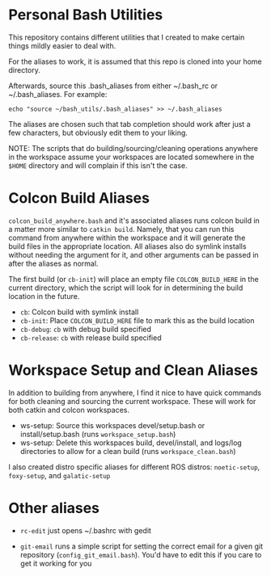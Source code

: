 # Personal Bash Utilities

This repository contains different utilities that I created to make certain things mildly easier to deal with.

For the aliases to work, it is assumed that this repo is cloned into your home directory.

Afterwards, source this .bash_aliases from either ~/.bash_rc or ~/.bash_aliases. For example:

```
echo "source ~/bash_utils/.bash_aliases" >> ~/.bash_aliases
```

The aliases are chosen such that tab completion should work after just a few characters, but obviously edit them to your liking.

NOTE: The scripts that do building/sourcing/cleaning operations anywhere in the workspace assume your workspaces are located somewhere in the `$HOME` directory and will complain if this isn't the case.

# Colcon Build Aliases

`colcon_build_anywhere.bash` and it's associated aliases runs colcon build in a matter more similar to `catkin build`. Namely, that you can run this command from anywhere within the workspace and it will generate the build files in the appropriate location. All aliases also do symlink installs without needing the argument for it, and other arguments can be passed in after the aliases as normal.

The first build (or `cb-init`) will place an empty file `COLCON_BUILD_HERE` in the current directory, which the script will look for in determining the build location in the future.

- `cb`: Colcon build with symlink install
- `cb-init`: Place `COLCON_BUILD_HERE` file to mark this as the build location
- `cb-debug`: `cb` with debug build specified
- `cb-release`: `cb` with release build specified

# Workspace Setup and Clean Aliases

In addition to building from anywhere, I find it nice to have quick commands for both cleaning and sourcing the current workspace. These will work for both catkin and colcon workspaces.

- ws-setup: Source this workspaces devel/setup.bash or install/setup.bash (runs `workspace_setup.bash`)
- ws-setup: Delete this workspaces build, devel/install, and logs/log directories to allow for a clean build (runs `workspace_clean.bash`)

I also created distro specific aliases for different ROS distros: `noetic-setup`, `foxy-setup`, and `galatic-setup`

# Other aliases

- `rc-edit` just opens ~/.bashrc with gedit

- `git-email` runs a simple script for setting the correct email for a given git repository (`config_git_email.bash`). You'd have to edit this if you care to get it working for you
